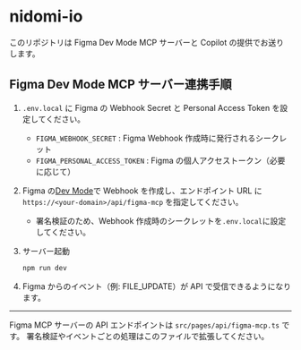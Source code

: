 # nidomi-io

このリポジトリは Figma Dev Mode MCP サーバーと Copilot の提供でお送りします。

## Figma Dev Mode MCP サーバー連携手順

1. `.env.local` に Figma の Webhook Secret と Personal Access Token を設定してください。

   - `FIGMA_WEBHOOK_SECRET` : Figma Webhook 作成時に発行されるシークレット
   - `FIGMA_PERSONAL_ACCESS_TOKEN` : Figma の個人アクセストークン（必要に応じて）

2. Figma の[Dev Mode](https://www.figma.com/developers/api#webhooks)で Webhook を作成し、エンドポイント URL に `https://<your-domain>/api/figma-mcp` を指定してください。

   - 署名検証のため、Webhook 作成時のシークレットを`.env.local`に設定してください。

3. サーバー起動

   ```sh
   npm run dev
   ```

4. Figma からのイベント（例: FILE_UPDATE）が API で受信できるようになります。

---

Figma MCP サーバーの API エンドポイントは `src/pages/api/figma-mcp.ts` です。
署名検証やイベントごとの処理はこのファイルで拡張してください。
